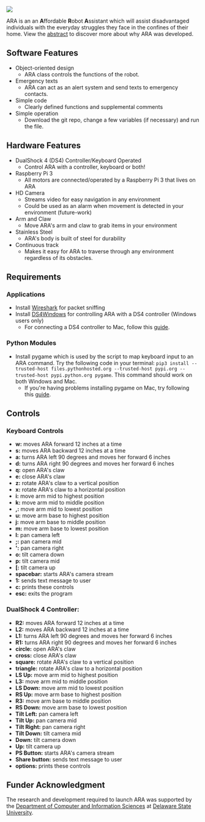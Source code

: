 [<img src = https://uploads-ssl.webflow.com/5d3ca6f373102c5f1ec0740c/5dba2b904bc6349f3398b283_ara-logo.png>](https://www.akizzlebrand.com/ara)

ARA is an an **A**ffordable **R**obot **A**ssistant which will assist disadvantaged individuals 
with the everyday struggles they face in the confines of their home. View the 
[abstract](https://www.dropbox.com/s/7nufchlxttsa6s7/Affordable%20Robot%20Assistant%20Abstract.pdf?dl=0) 
to discover more about why ARA was developed.

## Software Features
 * Object-oriented design
    - ARA class controls the functions of the robot.
 * Emergency texts
    - ARA can act as an alert system and send texts to emergency contacts.
 * Simple code
    - Clearly defined functions and supplemental comments
 * Simple operation
    - Download the git repo, change a few variables (if necessary) and run the file.
    
## Hardware Features
 * DualShock 4 (DS4) Controller/Keyboard Operated
    - Control ARA with a controller, keyboard or both!
 * Raspberry Pi 3
    - All motors are connected/operated by a Raspberry Pi 3 that lives on ARA
 * HD Camera
    - Streams video for easy navigation in any environment
    - Could be used as an alarm when movement is detected in your environment 
    (future-work)
 * Arm and Claw
    - Move ARA's arm and claw to grab items in your environment
 * Stainless Steel
    - ARA's body is built of steel for durability
 * Continuous track
    - Makes it easy for ARA to traverse through any environment regardless of
    its obstacles.
    
## Requirements
### Applications
* Install [Wireshark](https://www.wireshark.org/download.html) for packet sniffing
* Install [DS4Windows](https://github.com/Jays2Kings/DS4Windows/releases) for controlling ARA with a DS4 controller
 (Windows users only)
    - For connecting a DS4 controller to Mac, follow this
    [guide](https://www.macworld.co.uk/how-to/mac/use-ps4-xbox-controller-mac-3626259/).
### Python Modules
* Install pygame which is used by the script to map keyboard input to an ARA command. Try the following code in your
terminal:
`pip3 install --trusted-host files.pythonhosted.org --trusted-host pypi.org --trusted-host pypi.python.org pygame`. This
command should work on both Windows and Mac.
    - If you're having problems installing pygame on Mac, try following this
     [guide](https://nostarch.com/download/Teach_Your_Kids_to_Code_InstallingPygame_MacLinux.pdf).
 
 ## Controls
 ### Keyboard Controls
  * **w:** moves ARA forward 12 inches at a time
  * **s:** moves ARA backward 12 inches at a time
  * **a:** turns ARA left 90 degrees and moves her forward 6 inches
  * **d:** turns ARA right 90 degrees and moves her forward 6 inches
  * **q:** open ARA's claw
  * **e:** close ARA's claw
  * **z:** rotate ARA's claw to a vertical position
  * **x:** rotate ARA's claw to a horizontal position
  * **i:** move arm mid to highest position
  * **k:** move arm mid to middle position
  * **,:** move arm mid to lowest position
  * **u:** move arm base to highest position
  * **j:** move arm base to middle position
  * **m:** move arm base to lowest position
  * **l:** pan camera left
  * **;:** pan camera mid
  * **':** pan camera right
  * **o:** tilt camera down
  * **p:** tilt camera mid
  * **[:** tilt camera up
  * **spacebar:** starts ARA's camera stream
  * **1:** sends text message to user
  * **c:** prints these controls
  * **esc:** exits the program
   
 ### DualShock 4 Controller: 
* **R2:** moves ARA forward 12 inches at a time
* **L2:** moves ARA backward 12 inches at a time
* **L1:** turns ARA left 90 degrees and moves her forward 6 inches
* **R1:** turns ARA right 90 degrees and moves her forward 6 inches
* **circle:** open ARA's claw
* **cross:** close ARA's claw
* **square:** rotate ARA's claw to a vertical position
* **triangle:** rotate ARA's claw to a horizontal position
* **LS Up:** move arm mid to highest position
* **L3:** move arm mid to middle position
* **LS Down:** move arm mid to lowest position
* **RS Up:** move arm base to highest position
* **R3:** move arm base to middle position
* **RS Down:** move arm base to lowest position
* **Tilt Left:** pan camera left
* **Tilt Up:** pan camera mid
* **Tilt Right:** pan camera right
* **Tilt Down:** tilt camera mid
* **Down:** tilt camera down
* **Up:** tilt camera up
* **PS Button:** starts ARA's camera stream
* **Share button:** sends text message to user
* **options:** prints these controls

## Funder Acknowledgment
The research and development required to launch ARA was supported by the 
[Department of Computer and Information Sciences](https://cast.desu.edu/departments/computer-information-sciences)
at [Delaware State University](https://www.desu.edu/).